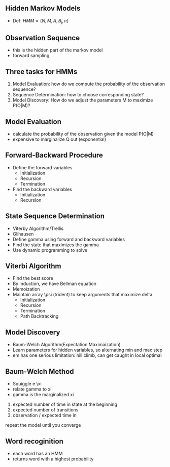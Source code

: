## Hidden Markov Models
* Def: $HMM = \langle N, M, A, B_j, \pi \rangle$
## Observation Sequence
* this is the hidden part of the markov model
* forward sampling
## Three tasks for HMMs
1. Model Evaluation: how do we compute the probability of the observation sequence?
2. Sequence Determination: how to choose corresponding state?
3. Model Discovery: How do we adjust the parameters M to maximize P(O|M)?

## Model Evaluation
* calculate the probability of the observation given the model P(O|M)
* expensive to marginalize Q out (exponential)

## Forward-Backward Procedure
* Define the forward variables
    * Initialization
    * Recursion
    * Termination
* Find the backward variables
    * Initialization
    * Recursion
## State Sequence Determination
* Viterby Algorithm/Trellis
* Glihausen
* Define gamma using forward and backward variables
* Find the state that maximizes the gamma
* Use dynamic programming to solve

## Viterbi Algorithm
* Find the best score
* By induction, we have Bellman equation
* Memoization
* Maintain array \psi (trident) to keep arguments that maximize delta
    * Initialization
    * Recursion
    * Termination
    * Path Backtracking


## Model Discovery 
* Baum-Welch Algorithm(Expectation Maximaization)
* Learn parameters for hidden variables, so alternating min and max step
* em has one serious limitation: hill climb, can get caught in local optimal

## Baum-Welch Method
* Squiggle e \xi
* relate gamma to xi
* gamma is the marginalized xi


1. expected number of time in state at the beginning
2. expected number of transitions
3. observation / expected time in 

repeat the model until you converge

## Word recoginition
* each word has an HMM
* returns word with a highest probability
